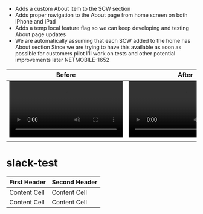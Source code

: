 * Adds a custom About item to the SCW section
* Adds proper navigation to the About page from home screen on both iPhone and iPad
* Adds a temp local feature flag so we can keep developing and testing About page updates
* We are automatically assuming that each SCW added to the home has About section
Since we are trying to have this available as soon as possible for customers pilot I'll work on tests and other potential improvements later NETMOBILE-1652

|     Before    |   After    |
:-----------:|:------------:
<video src=""> | <video src="">
<img src="">  | <img  src=""> 

# slack-test

| First Header  | Second Header |
| ------------- | ------------- |
| Content Cell  | Content Cell  |
| Content Cell  | Content Cell  |
